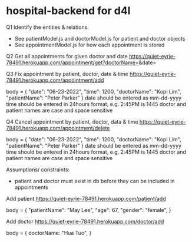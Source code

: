 # hospital-backend for d4l

Q1
Identify the entities & relations.

- See patientModel.js and doctorModel.js for patient and doctor objects
- See appointmentModel.js for how each appointment is stored

Q2
Get all appointments for given doctor and date
https://quiet-eyrie-78491.herokuapp.com/appointment/get?doctorName=<enter name>&date=<mm-dd-yyyy>

Q3
Fix appointment by patient, doctor, date & time
https://quiet-eyrie-78491.herokuapp.com/appointment/add
  
body = {
"date": "06-23-2022",
"time": 1200,
"doctorName": "Kopi Lim",
"patientName": "Peter Parker"
}
date should be entered as mm-dd-yyyy
time should be entered in 24hours format, e.g. 2:45PM is 1445
doctor and patient names are case and space sensitive

Q4
Cancel appointment by patient, doctor, data & time
https://quiet-eyrie-78491.herokuapp.com/appointment/delete
  
body = {
"date": "06-23-2022",
"time": 1200,
"doctorName": "Kopi Lim",
"patientName": "Peter Parker"
}
date should be entered as mm-dd-yyyy
time should be entered in 24hours format, e.g. 2:45PM is 1445
doctor and patient names are case and space sensitive

Assumptions/ constraints:

- patient and doctor must exist in db before they can be included in appointments

Add patient
https://quiet-eyrie-78491.herokuapp.com/patient/add
  
body = {
"patientName": "May Lee",
"age": 67,
"gender": "female",
}

Add doctor
https://quiet-eyrie-78491.herokuapp.com/doctor/add
  
body = {
doctorName: "Hua Tuo",
}
